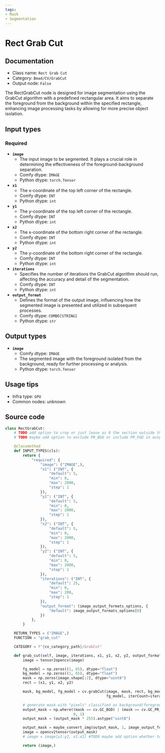 ```yaml
---
tags:
- Mask
- Segmentation
---
```


# Rect Grab Cut
## Documentation
- Class name: `Rect Grab Cut`
- Category: `Bmad/CV/GrabCut`
- Output node: `False`

The RectGrabCut node is designed for image segmentation using the GrabCut algorithm with a predefined rectangular area. It aims to separate the foreground from the background within the specified rectangle, enhancing image processing tasks by allowing for more precise object isolation.
## Input types
### Required
- **`image`**
    - The input image to be segmented. It plays a crucial role in determining the effectiveness of the foreground-background separation.
    - Comfy dtype: `IMAGE`
    - Python dtype: `torch.Tensor`
- **`x1`**
    - The x-coordinate of the top left corner of the rectangle.
    - Comfy dtype: `INT`
    - Python dtype: `int`
- **`y1`**
    - The y-coordinate of the top left corner of the rectangle.
    - Comfy dtype: `INT`
    - Python dtype: `int`
- **`x2`**
    - The x-coordinate of the bottom right corner of the rectangle.
    - Comfy dtype: `INT`
    - Python dtype: `int`
- **`y2`**
    - The y-coordinate of the bottom right corner of the rectangle.
    - Comfy dtype: `INT`
    - Python dtype: `int`
- **`iterations`**
    - Specifies the number of iterations the GrabCut algorithm should run, affecting the accuracy and detail of the segmentation.
    - Comfy dtype: `INT`
    - Python dtype: `int`
- **`output_format`**
    - Defines the format of the output image, influencing how the segmented image is presented and utilized in subsequent processes.
    - Comfy dtype: `COMBO[STRING]`
    - Python dtype: `str`
## Output types
- **`image`**
    - Comfy dtype: `IMAGE`
    - The segmented image with the foreground isolated from the background, ready for further processing or analysis.
    - Python dtype: `torch.Tensor`
## Usage tips
- Infra type: `GPU`
- Common nodes: unknown


## Source code
```python
class RectGrabCut:
    # TODO add option to crop or just leave as 0 the section outside the rect
    # TODO maybe add option to exclude PR_BGD or include PR_FGD in outputMask

    @classmethod
    def INPUT_TYPES(cls):
        return {
            "required": {
                "image": ("IMAGE",),
                "x1": ("INT", {
                    "default": 5,
                    "min": 0,
                    "max": 2000,
                    "step": 1
                }),
                "y1": ("INT", {
                    "default": 5,
                    "min": 0,
                    "max": 2000,
                    "step": 1
                }),
                "x2": ("INT", {
                    "default": 5,
                    "min": 0,
                    "max": 2000,
                    "step": 1
                }),
                "y2": ("INT", {
                    "default": 5,
                    "min": 0,
                    "max": 2000,
                    "step": 1
                }),
                "iterations": ("INT", {
                    "default": 25,
                    "min": 0,
                    "max": 200,
                    "step": 1
                }),
                "output_format": (image_output_formats_options, {
                    "default": image_output_formats_options[0]
                })
            },
        }

    RETURN_TYPES = ("IMAGE",)
    FUNCTION = "grab_cut"

    CATEGORY = f"{cv_category_path}/GrabCut"

    def grab_cut(self, image, iterations, x1, y1, x2, y2, output_format):
        image = tensor2opencv(image)

        fg_model = np.zeros((1, 65), dtype="float")
        bg_model = np.zeros((1, 65), dtype="float")
        mask = np.zeros(image.shape[:2], dtype="uint8")
        rect = (x1, y1, x2, y2)

        mask, bg_model, fg_model = cv.grabCut(image, mask, rect, bg_model,
                                              fg_model, iterCount=iterations, mode=cv.GC_INIT_WITH_RECT)

        # generate mask with "pixels" classified as background/foreground
        output_mask = np.where((mask == cv.GC_BGD) | (mask == cv.GC_PR_BGD),
                               0, 1)
        output_mask = (output_mask * 255).astype("uint8")

        output_mask = maybe_convert_img(output_mask, 1, image_output_formats_options_map[output_format])
        image = opencv2tensor(output_mask)
        # image = image[y1:y2, x1:x2] #TODO maybe add option whether to crop or not

        return (image,)

```
